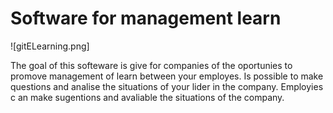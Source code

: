 # Software for management learn

![gitELearning.png]

The goal of this softeware is give for companies of the oportunies to 
promove management of learn between your employes. Is possible to make 
questions and analise the situations of your lider in the company. Employies c
an make sugentions and avaliable the situations of the company.
